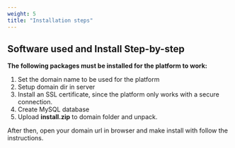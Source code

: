 ```yaml
---
weight: 5
title: "Installation steps"
---
```


## Software used and Install Step-by-step
**The following packages must be installed for the platform to work:**
1. Set the domain name to be used for the platform
2. Setup domain dir in server
3. Install an SSL certificate, since the platform only works with a secure connection.
4. Create MySQL database
5. Upload **install.zip** to domain folder and unpack.

After then, open your domain url in browser and make install with follow the instructions.
